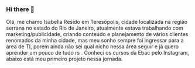 ### Hi there 👋

  Olá, me chamo Isabella 
Resido em Teresópolis, cidade localizada na região serrana no estado do Rio de Janeiro, atualmente estava trabalhando com marketing/publicidade, criando conteúdo e planejamento de vários clientes renomados da minha cidade, mas meu sonho sempre foi ingressar para a área de TI, porem ainda não sei qual nicho nessa área seguir e já quero aprender um pouco de tudo rs . Conheci os cursos da Ebac pelo Instagram, abaixo está meu primeiro projeto nessa jornada.



